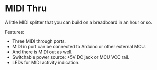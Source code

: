 # MIDI Thru

A little MIDI splitter that you can build on a breadboard in an hour or so.

Features:

- Three MIDI through ports.
- MIDI in port can be connected to Arduino or other external MCU.
- And there is MIDI out as well.
- Switchable power source: +5V DC jack or MCU VCC rail.
- LEDs for MIDI activity indication.
